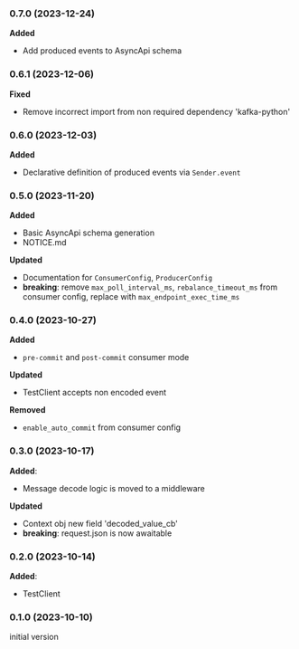 ### 0.7.0 (2023-12-24)

**Added**
- Add produced events to AsyncApi schema

### 0.6.1 (2023-12-06)

**Fixed**
- Remove incorrect import from non required dependency 'kafka-python'

### 0.6.0 (2023-12-03)

**Added**
 - Declarative definition of produced events via `Sender.event`

### 0.5.0 (2023-11-20)

**Added**
 - Basic AsyncApi schema generation
 - NOTICE.md

**Updated**
 - Documentation for `ConsumerConfig`, `ProducerConfig`
 - **breaking**: remove `max_poll_interval_ms`, `rebalance_timeout_ms` from consumer
config, replace with `max_endpoint_exec_time_ms`

### 0.4.0 (2023-10-27)

**Added**
 - `pre-commit` and `post-commit` consumer mode 

**Updated**
 - TestClient accepts non encoded event

**Removed**
 - `enable_auto_commit` from consumer config

### 0.3.0 (2023-10-17)

**Added**:
 - Message decode logic is moved to a middleware

**Updated**
 - Context obj new field 'decoded_value_cb'
 - **breaking**: request.json is now awaitable

### 0.2.0 (2023-10-14)

**Added**:
 - TestClient

### 0.1.0 (2023-10-10)

initial version